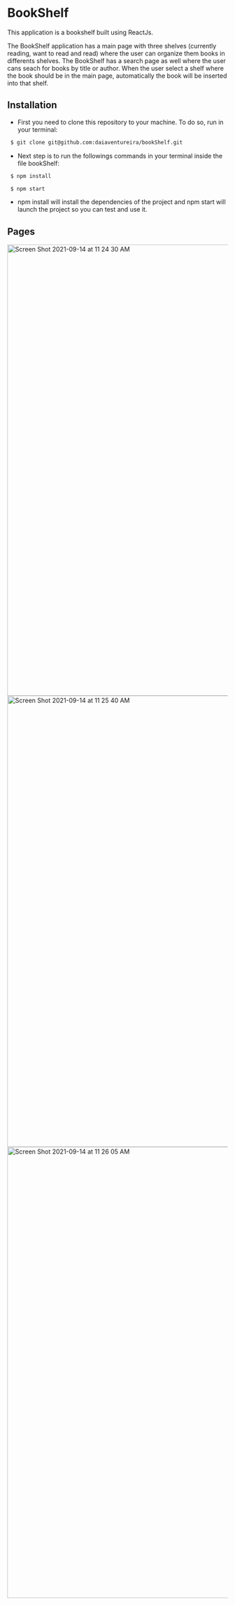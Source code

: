 # BookShelf

This application is a bookshelf built using ReactJs.

The BookShelf application has a main page with three shelves (currently reading, want to read and read) where the user can organize them books in differents shelves. The BookShelf has a search page as well where the user cans seach for books by title or author. When the user select a shelf where the book should be in the main page, automatically the book will be inserted into that shelf.

## Installation 

* First you need to clone this repository to your machine. To do so, run in your terminal: 

```bash 
 $ git clone git@github.com:daiaventureira/bookShelf.git
```
* Next step is to run the followings commands in your terminal inside the file bookShelf: 

```bash
 $ npm install 
```

```bash 
 $ npm start 
```

* npm install will install the dependencies of the project and npm start will launch the project so you can test and use it.

## Pages 

<img width="1030" alt="Screen Shot 2021-09-14 at 11 24 30 AM" src="https://user-images.githubusercontent.com/44145146/133286623-532024a1-3cd5-4838-ae14-56c8f517a54e.png">


<img width="1030" alt="Screen Shot 2021-09-14 at 11 25 40 AM" src="https://user-images.githubusercontent.com/44145146/133286724-2dc7a90d-e9c2-4fe1-b403-0272c151a6f7.png">


<img width="1030" alt="Screen Shot 2021-09-14 at 11 26 05 AM" src="https://user-images.githubusercontent.com/44145146/133286814-603777d2-e62c-4d62-9413-de9252191f2b.png">



